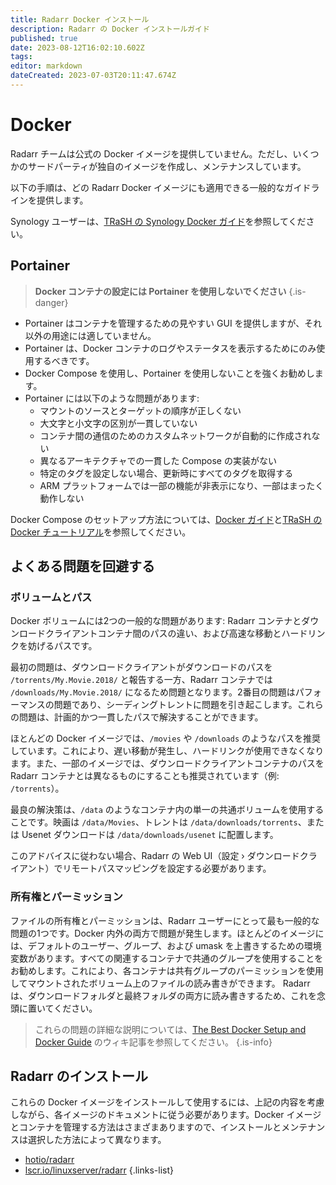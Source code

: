 ```yaml
---
title: Radarr Docker インストール
description: Radarr の Docker インストールガイド
published: true
date: 2023-08-12T16:02:10.602Z
tags: 
editor: markdown
dateCreated: 2023-07-03T20:11:47.674Z
---
```


# Docker

Radarr チームは公式の Docker イメージを提供していません。ただし、いくつかのサードパーティが独自のイメージを作成し、メンテナンスしています。

以下の手順は、どの Radarr Docker イメージにも適用できる一般的なガイドラインを提供します。

Synology ユーザーは、[TRaSH の Synology Docker ガイド](https://trash-guides.info/Hardlinks/How-to-setup-for/Synology/)を参照してください。

## Portainer

> **Docker コンテナの設定には Portainer を使用しないでください** {.is-danger}

- Portainer はコンテナを管理するための見やすい GUI を提供しますが、それ以外の用途には適していません。
- Portainer は、Docker コンテナのログやステータスを表示するためにのみ使用するべきです。
- Docker Compose を使用し、Portainer を使用しないことを強くお勧めします。
- Portainer には以下のような問題があります:
  - マウントのソースとターゲットの順序が正しくない
  - 大文字と小文字の区別が一貫していない
  - コンテナ間の通信のためのカスタムネットワークが自動的に作成されない
  - 異なるアーキテクチャでの一貫した Compose の実装がない
  - 特定のタグを設定しない場合、更新時にすべてのタグを取得する
  - ARM プラットフォームでは一部の機能が非表示になり、一部はまったく動作しない

Docker Compose のセットアップ方法については、[Docker ガイド](/docker-guide)と[TRaSH の Docker チュートリアル](https://trash-guides.info/hardlinks/)を参照してください。

## よくある問題を回避する

### ボリュームとパス

Docker ボリュームには2つの一般的な問題があります: Radarr コンテナとダウンロードクライアントコンテナ間のパスの違い、および高速な移動とハードリンクを妨げるパスです。

最初の問題は、ダウンロードクライアントがダウンロードのパスを `/torrents/My.Movie.2018/` と報告する一方、Radarr コンテナでは `/downloads/My.Movie.2018/` になるため問題となります。2番目の問題はパフォーマンスの問題であり、シーディングトレントに問題を引き起こします。これらの問題は、計画的かつ一貫したパスで解決することができます。

ほとんどの Docker イメージでは、`/movies` や `/downloads` のようなパスを推奨しています。これにより、遅い移動が発生し、ハードリンクが使用できなくなります。また、一部のイメージでは、ダウンロードクライアントコンテナのパスを Radarr コンテナとは異なるものにすることも推奨されています（例: `/torrents`）。

最良の解決策は、`/data` のようなコンテナ内の単一の共通ボリュームを使用することです。映画は `/data/Movies`、トレントは `/data/downloads/torrents`、または Usenet ダウンロードは `/data/downloads/usenet` に配置します。

このアドバイスに従わない場合、Radarr の Web UI（設定 › ダウンロードクライアント）でリモートパスマッピングを設定する必要があります。

### 所有権とパーミッション

ファイルの所有権とパーミッションは、Radarr ユーザーにとって最も一般的な問題の1つです。Docker 内外の両方で問題が発生します。ほとんどのイメージには、デフォルトのユーザー、グループ、および umask を上書きするための環境変数があります。すべての関連するコンテナで共通のグループを使用することをお勧めします。これにより、各コンテナは共有グループのパーミッションを使用してマウントされたボリューム上のファイルの読み書きができます。
Radarr は、ダウンロードフォルダと最終フォルダの両方に読み書きするため、これを念頭に置いてください。

> これらの問題の詳細な説明については、[The Best Docker Setup and Docker Guide](/docker-guide) のウィキ記事を参照してください。
{.is-info}

## Radarr のインストール

これらの Docker イメージをインストールして使用するには、上記の内容を考慮しながら、各イメージのドキュメントに従う必要があります。Docker イメージとコンテナを管理する方法はさまざまありますので、インストールとメンテナンスは選択した方法によって異なります。

- [hotio/radarr](https://hotio.dev/containers/radarr/)
- [lscr.io/linuxserver/radarr](https://docs.linuxserver.io/images/docker-radarr)
{.links-list}